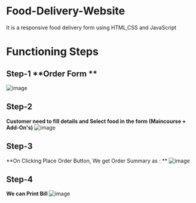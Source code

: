 # Food-Delivery-Website
It is a responsive food delivery form using HTML,CSS and JavaScript
# Functioning Steps
## Step-1 **Order Form **
![image](https://github.com/Satvik77/Food-Delivery-Website/assets/83899207/893a7977-2119-4761-a459-594bfa0537db)

## Step-2
**Customer need to fill details and Select food in the form (Maincourse + Add-On's)**
![image](https://github.com/Satvik77/Food-Delivery-Website/assets/83899207/81587702-d51d-4e53-8936-bf24800fdbbe)

## Step-3
**On Clicking Place Order Button, We get Order Summary as : **
![image](https://github.com/Satvik77/Food-Delivery-Website/assets/83899207/cc00beea-22d8-4db7-9ba9-001013b15fd0)

## Step-4
**We can Print Bill**
![image](https://github.com/Satvik77/Food-Delivery-Website/assets/83899207/f1bf36e9-eab8-41ca-84fa-10613747dd74)
